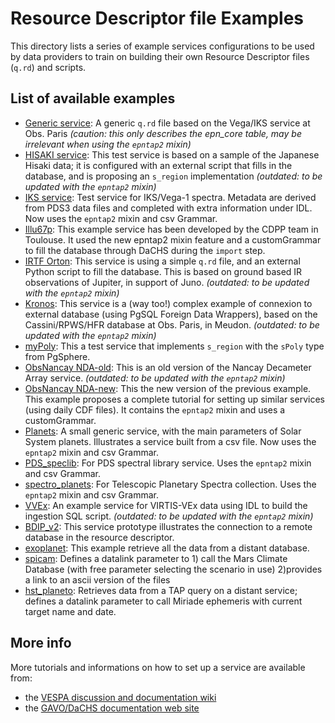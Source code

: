 # Resource Descriptor file Examples

This directory lists a series of example services configurations 
to be used by data providers to train on building their own 
Resource Descriptor files (`q.rd`) and scripts.

## List of available examples

* [Generic service](generic): A generic `q.rd` file based on the Vega/IKS service at Obs. Paris _(caution: this only describes the epn_core table, may be irrelevant when using the `epntap2` mixin)_
* [HISAKI service](hisaki): This test service is based on a sample of the Japanese Hisaki data; it is configured with an external script that fills in the database, and is proposing an `s_region` implementation _(outdated: to be updated with the `epntap2` mixin)_
* [IKS service](iks): Test service for IKS/Vega-1 spectra. Metadata are derived from PDS3 data files and completed with extra information under IDL. Now uses the `epntap2` mixin and csv Grammar.
* [Illu67p](illu67p): This example service has been developed by the CDPP team in Toulouse. It used the new epntap2 mixin feature and a customGrammar to fill the database through DaCHS during the `import` step.
* [IRTF Orton](irtf_orton): This service is using a simple `q.rd` file, and an external Python script to fill the database. This is based on ground based IR observations of Jupiter, in support of Juno. _(outdated: to be updated with the `epntap2` mixin)_
* [Kronos](kronos): This service is a (way too!) complex example of connexion to external database (using PgSQL Foreign Data Wrappers), based on the Cassini/RPWS/HFR database at Obs. Paris, in Meudon. _(outdated: to be updated with the `epntap2` mixin)_
* [myPoly](mypolyb): This a test service that implements `s_region` with the `sPoly` type from PgSphere.
* [ObsNancay NDA-old](nancay_dam): This is an old version of the Nancay Decameter Array service. _(outdated: to be updated with the `epntap2` mixin)_
* [ObsNancay NDA-new](nda-epntap2-mixin-customGrammar): This the new version of the previous example. This example proposes a complete tutorial for setting up similar services (using daily CDF files). It contains the `epntap2` mixin and uses a customGrammar.
* [Planets](planets): A small generic service, with the main parameters of Solar System planets. Illustrates a service built from a csv file. Now uses the `epntap2` mixin and csv Grammar.
* [PDS_speclib](PDS_speclib): For PDS spectral library service. Uses the `epntap2` mixin and csv Grammar.
* [spectro_planets](spectro_planets): For Telescopic Planetary Spectra collection. Uses the `epntap2` mixin and csv Grammar.
* [VVEx](vvex): An example service for VIRTIS-VEx data using IDL to build the ingestion SQL script.  _(outdated: to be updated with the `epntap2` mixin)_
* [BDIP_v2](bdip_v2): This service prototype illustrates the connection to a remote database in the resource descriptor.
* [exoplanet](exoplanet): This example retrieve all the data from a distant database.
* [spicam](spicam): Defines a datalink parameter to 1) call the Mars Climate Database (with free parameter selecting the scenario in use) 2)provides a link to an ascii version of the files
* [hst_planeto](hst): Retrieves data from a TAP query on a distant service; defines a datalink parameter to call Miriade ephemeris with current target name and date. 


## More info

More tutorials and informations on how to set up a service are available from:

* the [VESPA discussion and documentation wiki](https://voparis-confluence.obspm.fr/display/VES/Implementing+a+VESPA+service)
* the [GAVO/DaCHS documentation web site](http://docs.g-vo.org/DaCHS/)


